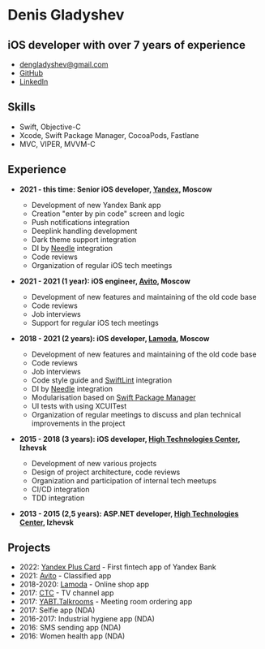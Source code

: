 # Denis Gladyshev

## iOS developer with over 7 years of experience

- dengladyshev@gmail.com
- [GitHub](https://github.com/dengladyshev)
- [LinkedIn](https://www.linkedin.com/in/dengladyshev)

## Skills

- Swift, Objective-C
- Xcode, Swift Package Manager, CocoaPods, Fastlane
- MVC, VIPER, MVVM-C

## Experience

- **2021 - this time: Senior iOS developer, [Yandex](https://bank.yandex.ru), Moscow**

	- Development of new Yandex Bank app
	- Creation "enter by pin code" screen and logic
	- Push notifications integration
	- Deeplink handling development
	- Dark theme support integration
	- DI by [Needle](https://github.com/uber/needle) integration
	- Code reviews
	- Organization of regular iOS tech meetings

- **2021 - 2021 (1 year): iOS engineer, [Avito](https://www.avito.ru), Moscow**

	- Development of new features and maintaining of the old code base
	- Code reviews
	- Job interviews
	- Support for regular iOS tech meetings

- **2018 - 2021 (2 years): iOS developer, [Lamoda](https://www.lamoda.ru), Moscow**

	- Development of new features and maintaining of the old code base
	- Code reviews
	- Job interviews
	- Code style guide and [SwiftLint](https://github.com/realm/SwiftLint) integration
	- DI by [Needle](https://github.com/uber/needle) integration
	- Modularisation based on [Swift Package Manager](https://swift.org/package-manager/)
	- UI tests with using XCUITest
	- Organization of regular meetings to discuss and plan technical improvements in the project

- **2015 - 2018 (3 years): iOS developer, [High Technologies Center](https://htc-cs.ru), Izhevsk**

	- Development of new various projects
	- Design of project architecture, code reviews
	- Organization and participation of internal tech meetups
	- CI/CD integration
	- TDD integration

- **2013 - 2015 (2,5 years): ASP.NET developer, [High Technologies Center](https://htc-cs.ru), Izhevsk**

## Projects

- 2022: [Yandex Plus Card](https://apps.apple.com/ru/app/yandex-plus-card/id1634422317?l=en) - First fintech app of Yandex Bank
- 2021: [Avito](https://apps.apple.com/ru/app/авито-объявления/id417281773) - Classified app
- 2018-2020: [Lamoda](https://apps.apple.com/ru/app/lamoda-одежда-и-обувь-онлайн/id777645417) - Online shop app
- 2017: [CTC](https://itunes.apple.com/ru/app/стс-телеканал-сериалы-онлайн/id784379020) -  TV channel app
- 2017: [YABT.Talkrooms](https://itunes.apple.com/ru/app/yabt-talkrooms/id1233673360) - Meeting room ordering app
- 2017: Selfie app (NDA)
- 2016-2017: Industrial hygiene app (NDA)
- 2016: SMS sending app (NDA)
- 2016: Women health app (NDA)
